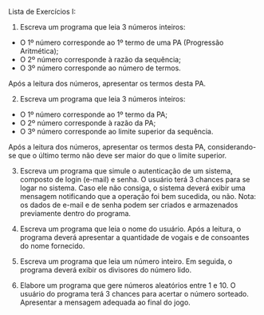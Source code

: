 Lista de Exercícios I:

1. Escreva um programa que leia 3 números inteiros:
- O 1º número corresponde ao 1º termo de uma PA (Progressão Aritmética);
- O 2º número corresponde à razão da sequência;
- O 3º número corresponde ao número de termos.

Após a leitura dos números, apresentar os termos desta PA.


2. Escreva um programa que leia 3 números inteiros:
- O 1º número corresponde ao 1º termo da PA;
- O 2º número corresponde à razão da PA;
- O 3º número corresponde ao limite superior da sequência.

Após a leitura dos números, apresentar os termos desta PA, considerando-se que o último termo não deve ser maior do que o limite superior.


3. Escreva um programa que simule o autenticação de um sistema, composto de login (e-mail) e senha.
O usuário terá 3 chances para se logar no sistema. Caso ele não consiga, o sistema deverá exibir uma mensagem notificando que a operação foi bem sucedida, ou não.
Nota: os dados de e-mail e de senha podem ser criados e armazenados previamente dentro do programa.


4. Escreva um programa que leia o nome do usuário. Após a leitura, o programa deverá apresentar a quantidade de vogais e de consoantes do nome fornecido.


5. Escreva um programa que leia um número inteiro. Em seguida, o programa deverá exibir os divisores do número lido.


6. Elabore um programa que gere números aleatórios entre 1 e 10. O usuário do programa terá 3 chances para acertar o número sorteado. Apresentar a mensagem adequada ao final do jogo.
